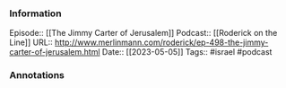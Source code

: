 ### Information

Episode:: [[The Jimmy Carter of Jerusalem]]
Podcast:: [[Roderick on the Line]]
URL:: http://www.merlinmann.com/roderick/ep-498-the-jimmy-carter-of-jerusalem.html
Date:: [[2023-05-05]]
Tags:: #israel 
#podcast


### Annotations

